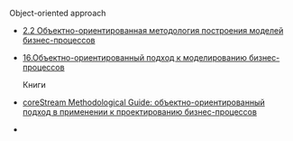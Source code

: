 Object-oriented approach

- [2.2 Объектно-ориентированная методология построения моделей бизнес-процессов](https://studfile.net/preview/16875843/page:3/)
- [16.Объектно-ориентированный подход к моделированию бизнес-процессов](https://studfile.net/preview/9568053/page:4/)

  Книги
- [coreStream Methodological Guide: объектно-ориентированный подход в применении к проектированию бизнес-процессов](https://digital.wildberries.ru/offer/473343)
- 
